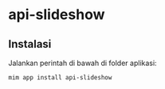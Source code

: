 # api-slideshow

## Instalasi

Jalankan perintah di bawah di folder aplikasi:

```
mim app install api-slideshow
```

